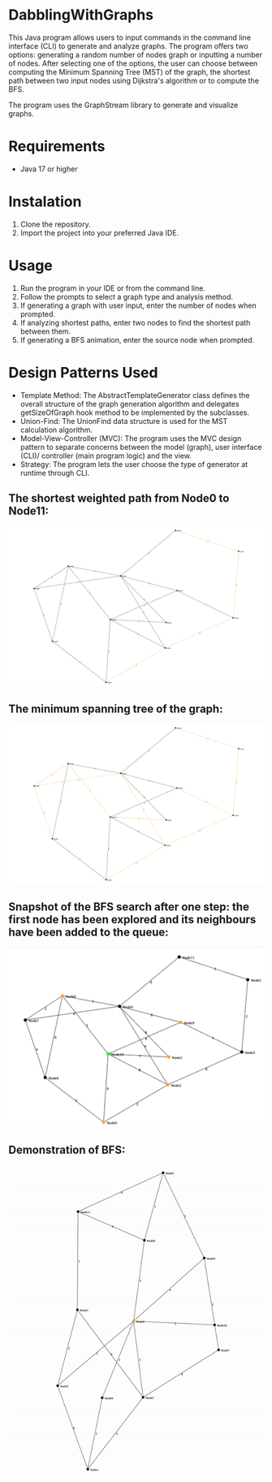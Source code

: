 # DabblingWithGraphs
This Java program allows users to input commands in the command line interface (CLI) to generate and analyze graphs. The program offers two options: generating a random number of nodes graph or inputting a number of nodes. After selecting one of the options, the user can choose between computing the Minimum Spanning Tree (MST) of the graph, the shortest path between two input nodes using Dijkstra's algorithm or to compute the BFS.

The program uses the GraphStream library to generate and visualize graphs.

# Requirements
* Java 17 or higher

# Instalation
1. Clone the repository.
2. Import the project into your preferred Java IDE.

# Usage
1. Run the program in your IDE or from the command line.
2. Follow the prompts to select a graph type and analysis method.
3. If generating a graph with user input, enter the number of nodes when prompted.
4. If analyzing shortest paths, enter two nodes to find the shortest path between them.
5. If generating a BFS animation, enter the source node when prompted.

# Design Patterns Used
* Template Method: The AbstractTemplateGenerator class defines the overall structure of the graph generation algorithm and delegates getSizeOfGraph hook method to be implemented by the subclasses.
* Union-Find: The UnionFind data structure is used for the MST calculation algorithm.
* Model-View-Controller (MVC): The program uses the MVC design pattern to separate concerns between the model (graph), user interface (CLI)/ controller (main program logic) and the view.
* Strategy: The program lets the user choose the type of generator at runtime through CLI.

## The shortest weighted path from Node0 to Node11:
![Dijsktra path](Path.png)

## The minimum spanning tree of the graph:
![MST](MST.png)


## Snapshot of the BFS search after one step: the first node has been explored and its neighbours have been added to the queue:
![Snapshot of the BFS search](BFS.png)

## Demonstration of BFS:
![BFS search](BFS.gif)



